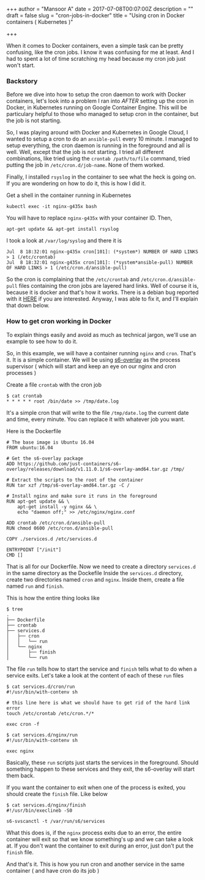 +++
author = "Mansoor A"
date = 2017-07-08T00:07:00Z
description = ""
draft = false
slug = "cron-jobs-in-docker"
title = "Using cron in Docker containers ( Kubernetes )"

+++


When it comes to Docker containers, even a simple task can be pretty confusing, like the cron jobs.
I know it was confusing for me at least. And I had to spent a lot of time scratching my head because my cron job just won't start.

### Backstory
Before we dive into how to setup the cron daemon to work with Docker containers, let's look into a problem I ran into *AFTER* setting up the cron in Docker, in Kubernetes running on Google Container Engine. This will be particulary helpful to those who managed to setup cron in the container, but the job is not starting.

So, I was playing around with Docker and Kubernetes in Google Cloud, I wanted to setup a cron to do an `ansible-pull` every 10 minute. 
I managed to setup everything, the cron daemon is running in the foreground and all is well. Well, except that the job is not starting. 
I tried all different combinations, like tried using the `crontab /path/to/file` command, tried putting the job in `/etc/cron.d/job-name`.
None of them worked.

Finally, I installed `rsyslog` in the container to see what the heck is going on. If you are wondering on how to do it, this is how I did it.

Get a shell in the container running in Kubernetes
```
kubectl exec -it nginx-g435x bash
```
You will have to replace `nginx-g435x` with your container ID. 
Then,
```
apt-get update && apt-get install rsyslog
```
I took a look at `/var/log/syslog` and there it is
```
Jul  8 18:32:01 nginx-g435x cron[101]: (*system*) NUMBER OF HARD LINKS > 1 (/etc/crontab)
Jul  8 18:32:01 nginx-g435x cron[101]: (*system*ansible-pull) NUMBER OF HARD LINKS > 1 (/etc/cron.d/ansible-pull)
```
So the cron is complaining that the `/etc/crontab` and `/etc/cron.d/ansible-pull` files containing the cron jobs are layered hard links.
Well of course it is, because it is docker and that's how it works. There is a debian bug reported with it [HERE](https://bugs.debian.org/cgi-bin/bugreport.cgi?bug=647193) if you are interested. Anyway, I was able to fix it, and I'll explain that down below.

### How to get cron working in Docker
To explain things easily and avoid as much as technical jargon, we'll use an example to see how to do it.

So, in this example, we will have a container running `nginx` and `cron`. That's it. It is a simple container. 
We will be using [s6-overlay](https://github.com/just-containers/s6-overlay) as the process supervisor ( which will start and keep an eye on our nginx and cron processes )

Create a file `crontab` with the cron job
```
$ cat crontab
* * * * * root /bin/date >> /tmp/date.log 
```
It's a simple cron that will write to the file `/tmp/date.log` the current date and time, every minute. You can replace it with whatever job you want.


Here is the Dockerfile

```
# The base image is Ubuntu 16.04
FROM ubuntu:16.04

# Get the s6-overlay package
ADD https://github.com/just-containers/s6-overlay/releases/download/v1.11.0.1/s6-overlay-amd64.tar.gz /tmp/

# Extract the scripts to the root of the container
RUN tar xzf /tmp/s6-overlay-amd64.tar.gz -C /

# Install nginx and make sure it runs in the foreground
RUN apt-get update && \
    apt-get install -y nginx && \
    echo "daemon off;" >> /etc/nginx/nginx.conf

ADD crontab /etc/cron.d/ansible-pull
RUN chmod 0600 /etc/cron.d/ansible-pull

COPY ./services.d /etc/services.d

ENTRYPOINT ["/init"]
CMD []
```
That is all for our Dockerfile. Now we need to create a directory `services.d` in the same directory as the Dockefile
Inside the `services.d` directory, create two directories named `cron` and `nginx`. Inside them, create a file named `run` and `finish`.

This is how the entire thing looks like
```
$ tree
.
├── Dockerfile
├── crontab
├── services.d
│   ├── cron
│   │   └── run
│   └── nginx
│       ├── finish
│       └── run
```

The file `run` tells how to start the service and `finish` tells what to do when a service exits.
Let's take a look at the content of each of these `run` files
```
$ cat services.d/cron/run
#!/usr/bin/with-contenv sh

# this line here is what we should have to get rid of the hard link error
touch /etc/crontab /etc/cron.*/*

exec cron -f
```

```
$ cat services.d/nginx/run
#!/usr/bin/with-contenv sh

exec nginx
```

Basically, these `run` scripts just starts the services in the foreground. Should something happen to these services and they exit, the s6-overlay will start them back. 

If you want the container to exit when one of the process is exited, you should create the `finish` file. Like below

```
$ cat services.d/nginx/finish
#!/usr/bin/execlineb -S0

s6-svscanctl -t /var/run/s6/services
```

What this does is, if the `nginx` process exits due to an error, the entire container will exit so that we know something's up and we can take a look at.
If you don't want the container to exit during an error, just don't put the `finish` file.


And that's it. This is how you run cron and another service in the same container ( and have cron do its job )

